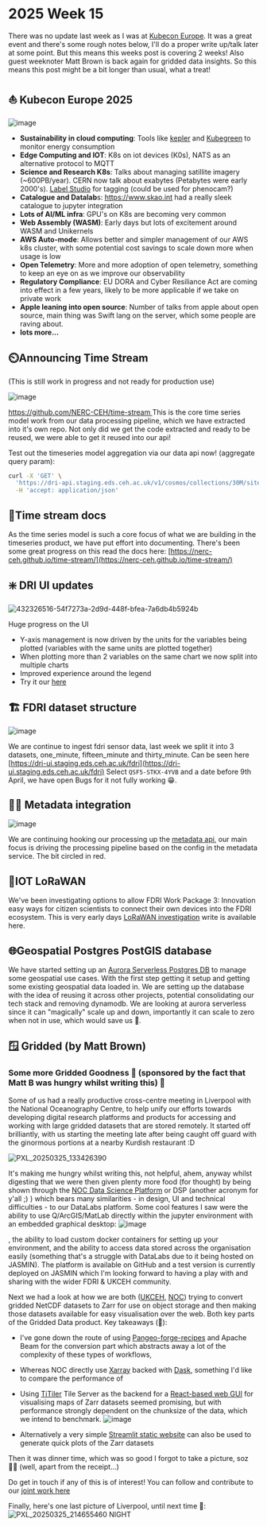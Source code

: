 # 2025 Week 15

There was no update last week as I was at [Kubecon Europe](https://events.linuxfoundation.org/kubecon-cloudnativecon-europe/). It was a great event and there's some rough notes below, I'll do a proper write up/talk later at some point. But this means this weeks post is covering 2 weeks! Also guest weeknoter Matt Brown is back again for gridded data insights.  So this means this post might be a bit longer than usual, what a treat!

## ⛵ Kubecon Europe 2025
![image](https://github.com/user-attachments/assets/65fd2067-11ec-4e70-a057-a8d40307c062)


- **Sustainability in cloud computing**: Tools like [kepler](https://sustainable-computing.io/) and [Kubegreen](https://kube-green.dev/) to monitor energy consumption
- **Edge Computing and IOT**: K8s on iot devices (K0s), NATS as an alternative protocol to MQTT
- **Science and Research K8s**: Talks about managing satillite imagery (~600PB/year). CERN now talk about exabytes (Petabytes were early 2000's). [Label Studio](https://labelstud.io/) for tagging (could be used for phenocam?)
- **Catalogue and Datalab**s: https://www.skao.int had a really sleek catalogue to jupyter integration
- **Lots of AI/ML infra**: GPU's on K8s are becoming very common
- **Web Assembly (WASM)**: Early days but lots of excitement around WASM and Unikernels
- **AWS Auto-mode**: Allows better and simpler management of our AWS k8s cluster, with some potential cost savings to scale down more when usage is low
- **Open Telemetry**: More and more adoption of open telemetry, something to keep an eye on as we improve our observability
- **Regulatory Compliance**: EU DORA and Cyber Resiliance Act are coming into effect in a few years, likely to be more applicable if we take on private work
- **Apple leaning into open source**: Number of talks from apple about open source, main thing was Swift lang on the server, which some people are raving about.
- **lots more...**


## ⏲️Announcing Time Stream
(This is still work in progress and not ready for production use)

![image](https://github.com/user-attachments/assets/81d6436b-3ffd-4ac5-95cb-84542f59d1e3)

[https://github.com/NERC-CEH/time-stream 
](https://github.com/NERC-CEH/time-stream 
)
This is the core time series model work from our data processing pipeline, which we have extracted into it's own repo.
Not only did we get the code extracted and ready to be reused, we were able to get it reused into our api!

Test out the timeseries model aggregation via our data api now! (aggregate query param):
```bash
curl -X 'GET' \
  'https://dri-api.staging.eds.ceh.ac.uk/v1/cosmos/collections/30M/sites/ALIC1?variables=WS&start_date=2025-03-01T13%3A10%3A32.106Z&end_date=2025-04-30T13%3A10%3A32.106Z&aggregate=max%3AP1D' \
  -H 'accept: application/json'
```

## 📰Time stream docs
As the time series model is such a core focus of what we are building in the timeseries product, we have put effort into documenting. There's been some great progress on this
read the docs here: [https://nerc-ceh.github.io/time-stream/](https://nerc-ceh.github.io/time-stream/)

## ❇️ DRI UI updates
![432326516-54f7273a-2d9d-448f-bfea-7a6db4b5924b](https://github.com/user-attachments/assets/1adec649-cdb3-4744-a84b-9e0188c239c8)

Huge progress on the UI
- Y-axis management is now driven by the units for the variables being plotted (variables with the same units are plotted together)
- When plotting more than 2 variables on the same chart we now split into multiple charts
- Improved experience around the legend
- Try it our [here](https://dri-ui.staging.eds.ceh.ac.uk/cosmos/sites/ALIC1?endDate=2025-04-11T15%3A30%3A05.635Z&view=explore)

## 🏗️ FDRI dataset structure
![image](https://github.com/user-attachments/assets/f623d0ec-ab27-49d0-8083-72bc673be4c5)

We are continue to ingest fdri sensor data, last week we split it into 3 datasets, one_minute, fifteen_minute and thirty_minute.
Can be seen here [https://dri-ui.staging.eds.ceh.ac.uk/fdri](https://dri-ui.staging.eds.ceh.ac.uk/fdri)
Select `QSF5-STKX-4YVB` and a date before 9th April, we have open Bugs for it not fully working 😁.

## 🧑‍🚀 Metadata integration
![image](https://github.com/user-attachments/assets/e2d7aa33-6914-4214-942c-040a93264ebb)

We are continuing hooking our processing up the [metadata api](https://dri-metadata-api.staging.eds.ceh.ac.uk/doc/reference), our main focus is driving the processing pipeline based on the config in the metadata service.
The bit circled in red.


## 🦠IOT LoRaWAN
We've been investigating options to allow FDRI Work Package 3: Innovation easy ways for citizen scientists to connect their own devices
into the FDRI ecosystem. This is very early days [LoRaWAN investigation](https://wiki.ceh.ac.uk/display/FW/LoRaWAN+Cloud+Integration+Investigation)  write is available here.

## 🌐Geospatial Postgres PostGIS database
We have started setting up an [Aurora Serverless Postgres DB](https://aws.amazon.com/rds/aurora/serverless/) to manage some geospatial use cases. With the first step getting it setup and getting some existing geospatial data loaded in.
We are setting up the database with the idea of reusing it across other projects, potential consolidating our tech stack and removing dynamodb. We are looking at aurora serverless since it can "magically" scale up and down, importantly
it can scale to zero when not in use, which would save us 💸. 

## 🪟 Gridded (by Matt Brown)
### Some more Gridded Goodness 🍰 (sponsored by the fact that Matt B was hungry whilst writing this) 🍰

Some of us had a really productive cross-centre meeting in Liverpool with the National Oceanography Centre, to help unify our efforts towards developing digital research platforms and products for accessing and working with large gridded datasets that are stored remotely. 
It started off brilliantly, with us starting the meeting late after being caught off guard with the ginormous portions at a nearby Kurdish restaurant :D

![PXL_20250325_133426390](https://github.com/user-attachments/assets/11c12de5-1d75-4220-bf60-553e14094c0d)

It's making me hungry whilst writing this, not helpful, ahem, anyway whilst digesting that we were then given plenty more food (for thought) by being shown through the [NOC Data Science Platform](https://cehacuk.sharepoint.com/:b:/r/sites/FDRI-WP2Digital/Shared%20Documents/General/Meetings/20250325%20NOC/Data%20Science%20Platform%20Overview%20for%20CEH%20-%20March%202025.pdf?csf=1&web=1&e=rnjR7Y) or DSP (another acronym for y'all ;) ) which bears many similarities - in design, UI and technical difficulties - to our DataLabs platform. Some cool features I saw were the ability to use Q/ArcGIS/MatLab directly within the jupyter environment with an embedded graphical desktop:
![image](https://github.com/user-attachments/assets/1056e127-d022-4abb-bd2f-96386e87f949)

, the ability to load custom docker containers for setting up your environment, and the ability to access data stored across the organisation easily (something that's a struggle with DataLabs due to it being hosted on JASMIN). The platform is available on GitHub and a test version is currently deployed on JASMIN which I'm looking forward to having a play with and sharing with the wider FDRI & UKCEH community. 

Next we had a look at how we are both ([UKCEH](https://cehacuk.sharepoint.com/:b:/r/sites/FDRI-WP2Digital/Shared%20Documents/General/Meetings/20250325%20NOC/NOC_meeting_250325.pdf?csf=1&web=1&e=OYa5kT), [NOC](https://cehacuk.sharepoint.com/:b:/r/sites/FDRI-WP2Digital/Shared%20Documents/General/Meetings/20250325%20NOC/NOC_Gridded_datasets_Tobias.pdf?csf=1&web=1&e=PsEQTo)) trying to convert gridded NetCDF datasets to Zarr for use on object storage and then making those datasets available for easy visualisation over the web. Both key parts of the Gridded Data product. Key takeaways (🍕):
- I've gone down the route of using [Pangeo-forge-recipes](https://pangeo-forge.readthedocs.io/en/latest/) and Apache Beam for the conversion part which abstracts away a lot of the complexity of these types of workflows,
- Whereas NOC directly use [Xarray](https://docs.xarray.dev/en/stable/) backed with [Dask](https://docs.dask.org/en/stable/), something I'd like to compare the performance of
- Using [TiTiler](https://developmentseed.org/titiler/) Tile Server as the backend for a [React-based web GUI](https://react.zarr-tile-server.xyz/) for visualising maps of Zarr datasets seemed promising, but with performance strongly dependent on the chunksize of the data, which we intend to benchmark.
![image](https://github.com/user-attachments/assets/5e168a7d-bf4f-4594-a7f7-fecd21eb86c6)

- Alternatively a very simple [Streamlit static website](https://streamlit.zarr-tile-server.xyz/) can also be used to generate quick plots of the Zarr datasets

Then it was dinner time, which was so good I forgot to take a picture, soz 🤷‍♂️ (well, apart from the receipt...)

Do get in touch if any of this is of interest! You can follow and contribute to our [joint work here](https://github.com/orgs/ukceh-rse/projects/7)

Finally, here's one last picture of Liverpool, until next time 👋:
![PXL_20250325_214655460 NIGHT](https://github.com/user-attachments/assets/07a74762-b33b-4fae-867a-585c12fbd9ac)

